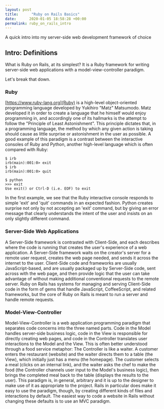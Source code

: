 ```yaml
---
layout: post
title:      "Ruby on Rails Basics"
date:      2020-01-05 18:58:28 +00:00 
permalink: ruby_on_rails_intro
---
```



A quick intro into my server-side web development framework of choice

## Intro: Definitions

What is Ruby on Rails, at its simplest? It is a Ruby framework for writing server-side web applications with a model-view-controller paradigm. 

Let's break that down.

### Ruby

[https://www.ruby-lang.org](Ruby) is a high-level object-oriented programming language developed by Yukihiro "Matz" Matsumodo. Matz developed it in order to create a language that he himself would enjoy programming in, and accordingly one of its hallmarks is the attempt to follow the "Principle of Least Astonishment". This principle dictates that, in a programming language, the method by which any given action is taking should cause as little surprise or astonishment in the user as possible. A good example of this paradigm is a contrast between the interactive consoles of Ruby and Python, another high-level language which is often compared with Ruby:

```
$ irb
irb(main):001:0> exit
$ irb
irb(main):001:0> quit

$ python
>>> exit
Use exit() or Ctrl-D (i.e. EOF) to exit
```

In the first example, we see that the Ruby interactive console responds to simple 'exit' and 'quit' commands in an expected fashion. Python creates surprise not only by not accepting an 'exit' command, but by giving an error message that clearly understands the intent of the user and insists on an only slightly different command.

### Server-Side Web Applications

A Server-Side framework is contrasted with Client-Side, and each describes where the code is running that creates the user's experience of a web application. A Server-Side framework waits on the creator's server for a remote user request, creates the web page needed, and sends it across the internet to the user. Client-Side code and frameworks are usually JavaScript-based, and are usually packaged up by Server-Side code, sent across with the web page, and then provide logic that the user can take advantage of without making additional conventional requests to the remote server. Ruby on Rails has systems for managing and serving Client-Side code in the form of gems that handle JavaScript, CoffeeScript, and related frameworks, but the core of Ruby on Rails is meant to run a server and handle remote requests.

### Model-View-Controller

Model-View-Controller is a web application programming paradigm that separates code concerns into the three named parts. Code in the Model handles server-side business logic, code in the View is responsible for directly creating web pages, and code in the Controller translates user interactions to the Model and the View. This is often better understood through a food service metaphor:
The Controller is like a waiter. A customer enters the restaurant (website) and the waiter directs them to a table (the View), which initially just has a menu (the homepage). The customer selects a meal (clicks on an internal link), and the waiter asks the chef to make the food (the Controller channels user input to the Model's business logic), then brings the completed meal back to the table (displays the results to the user).
This paradigm is, in general, arbitrary and it is up to the designer to make use of it as appropriate to the project. Rails in particular does make it easy to use the paradigm, though, by creating different kinds of files and interactions by default. The easiest way to code a website in Rails without changing these defaults is to use an MVC paradigm.